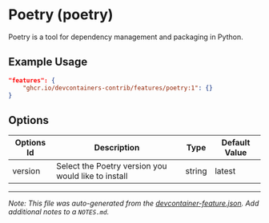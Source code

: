 
# Poetry (poetry)

Poetry is a tool for dependency management and packaging in Python.

## Example Usage

```json
"features": {
    "ghcr.io/devcontainers-contrib/features/poetry:1": {}
}
```

## Options

| Options Id | Description | Type | Default Value |
|-----|-----|-----|-----|
| version | Select the Poetry version you would like to install | string | latest |



---

_Note: This file was auto-generated from the [devcontainer-feature.json](https://github.com/devcontainers-contrib/features/blob/main/src/poetry/devcontainer-feature.json).  Add additional notes to a `NOTES.md`._
